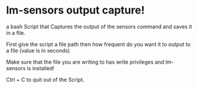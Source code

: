 # lm-sensors output capture!
a bash Script that Captures the output of the sensors command and saves it in a file.

First give the script a file path then how frequent do you want it to output to a file (value is in seconds)

Make sure that the file you are writing to has write privileges and lm-sensors is installed! 

Ctrl + C to quit out of the Script.
